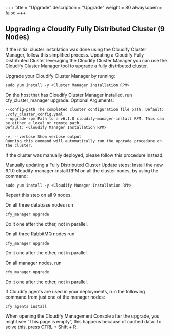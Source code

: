+++
title = "Upgrade"
description = "Upgrade"
weight = 80
alwaysopen = false
+++

## Upgrading a Cloudify Fully Distributed Cluster (9 Nodes)
        
If the initial cluster installation was done using the Cloudify Cluster Manager, follow this simplified process.
Updating a Cloudify Fully Distributed Cluster leveraging the Cloudify Cluster Manager
you can use the Cloudify Cluster Manager tool to upgrade a fully distributed cluster.

Upgrade your Cloudify Cluster Manager by running:
```
sudo yum install -y <Cluster Manager Installation RPM>
```

On the host that has Cloudify Cluster Manager installed, run cfy_cluster_manager upgrade. 
Optional Arguments: 
```
--config-path The completed cluster configuration file path. Default: ./cfy_cluster_config.yaml
--upgrade-rpm Path to a v6.1.0 cloudify-manager-install RPM. This can be either a local or remote path.
Default: <Cloudify Manager Installation RPM>

-v, --verbose Show verbose output
Running this command will automatically run the upgrade procedure on the cluster. 
```

If the cluster was manually deployed, please follow this procedure instead:

Manually updating a Fully Distributed Cluster
Update steps:
Install the new 6.1.0 cloudify-manager-install RPM on all the cluster nodes, by using the command: 
```
sudo yum install -y <Cloudify Manager Installation RPM> 
```

Repeat this step on all 9 nodes.


On all three database nodes run 
```
cfy_manager upgrade 
```
Do it one after the other, not in parallel.


On all three RabbitMQ nodes run 
```
cfy_manager upgrade
```
Do it one after the other, not in parallel.


On all manager nodes, run 
```
cfy_manager upgrade
```
Do it one after the other, not in parallel.


If Cloudify agents are used in your deployments, run the following command from just one of the manager nodes:
```
cfy agents install
```

When opening the Cloudify Management Console after the upgrade, you might see “This page is empty”, this happens because of cached data. To solve this, press CTRL + Shift + R.